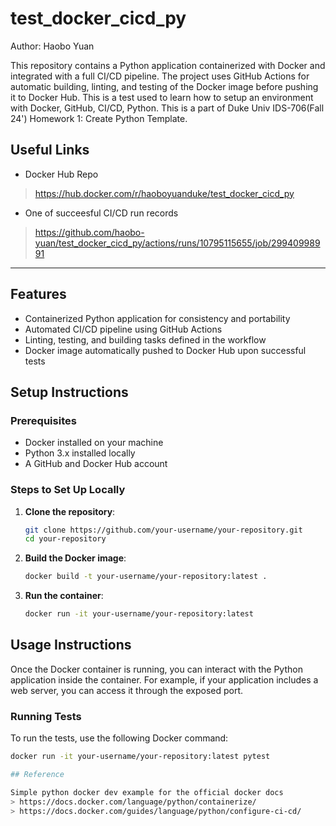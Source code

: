# test_docker_cicd_py

Author: Haobo Yuan

This repository contains a Python application containerized with Docker and integrated with a full CI/CD pipeline. The project uses GitHub Actions for automatic building, linting, and testing of the Docker image before pushing it to Docker Hub. This is a test  used to learn how to setup an environment with Docker, GitHub, CI/CD, Python. This is a part of Duke Univ IDS-706(Fall 24') Homework 1: Create Python Template.

## Useful Links
- Docker Hub Repo
> https://hub.docker.com/r/haoboyuanduke/test_docker_cicd_py

- One of succeesful CI/CD run records
> https://github.com/haobo-yuan/test_docker_cicd_py/actions/runs/10795115655/job/29940998991

---

## Features
- Containerized Python application for consistency and portability
- Automated CI/CD pipeline using GitHub Actions
- Linting, testing, and building tasks defined in the workflow
- Docker image automatically pushed to Docker Hub upon successful tests

## Setup Instructions

### Prerequisites
- Docker installed on your machine
- Python 3.x installed locally
- A GitHub and Docker Hub account

### Steps to Set Up Locally

1. **Clone the repository**:
    ```bash
    git clone https://github.com/your-username/your-repository.git
    cd your-repository
    ```

2. **Build the Docker image**:
    ```bash
    docker build -t your-username/your-repository:latest .
    ```

3. **Run the container**:
    ```bash
    docker run -it your-username/your-repository:latest
    ```

## Usage Instructions

Once the Docker container is running, you can interact with the Python application inside the container. For example, if your application includes a web server, you can access it through the exposed port.

### Running Tests
To run the tests, use the following Docker command:
```bash
docker run -it your-username/your-repository:latest pytest

## Reference

Simple python docker dev example for the official docker docs
> https://docs.docker.com/language/python/containerize/
> https://docs.docker.com/guides/language/python/configure-ci-cd/

